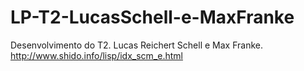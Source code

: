 # LP-T2-LucasSchell-e-MaxFranke
Desenvolvimento do T2. Lucas Reichert Schell e Max Franke.
http://www.shido.info/lisp/idx_scm_e.html
